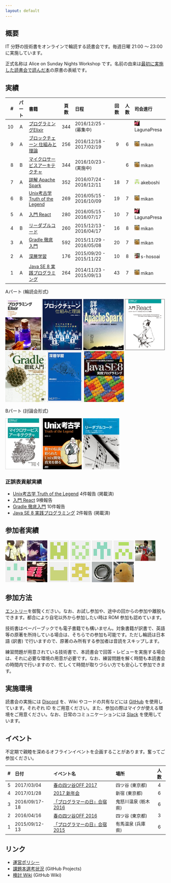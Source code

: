 ```yaml
---
layout: default
---
```


## 概要

IT 分野の技術書をオンラインで輪読する読書会です。毎週日曜 21:00 〜 23:00 に実施しています。

正式名称は Alice on Sunday Nights Workshop です。名前の由来は[最初に実施した読書会で読んだ本](/workshop/1-java8)の原書の表紙です。

## 実績

| #  | パート | 書籍                                            |頁数 | 日程                    |回数|人数| 司会進行 |
|---:|:----:|:----------------------------------------------|:---:|:------------------------|:--:|:--:|:---------|
| 10 | A | [プログラミングElixir](/workshop/10-elixir) | 344 | 2016/12/25 - (募集中)   |    |    | ![](/images/users/LagunaPresa_16.png) LagunaPresa |
| 9  | A | [ブロックチェーン 仕組みと理論](/workshop/9-blockchain) | 256 | 2016/12/18 - 2017/02/19 |  9 |  6 | ![](/images/users/mikan_16.png) mikan |
| 8  | B | [マイクロサービスアーキテクチャ](/workshop/8-microservices) | 344 | 2016/10/23 - (実施中)   |    |  6 | ![](/images/users/mikan_16.png) mikan |
| 7  | A | [詳解 Apache Spark](/workshop/7-spark)             | 352 | 2016/07/24 - 2016/12/11 | 18 |  7 | ![](/images/users/akeboshi_16.png) akeboshi |
| 6  | B | [Unix考古学 Truth of the Legend](/workshop/6-unix) | 269 | 2016/05/15 - 2016/10/09 | 19 |  7 | ![](/images/users/mikan_16.png) mikan |
| 5  | A | [入門 React](/workshop/5-react)                    | 280 | 2016/05/15 - 2016/07/17 | 10 |  7 | ![](/images/users/LagunaPresa_16.png) LagunaPresa |
| 4  | B | [リーダブルコード](/workshop/4-readablecode)            | 260 | 2015/12/13 - 2016/04/17 | 16 |  8 | ![](/images/users/mikan_16.png) mikan |
| 3  | A | [Gradle 徹底入門](/workshop/3-gradle)              | 592 | 2015/11/29 - 2016/05/08 | 20 |  7 | ![](/images/users/mikan_16.png) mikan |
| 2  | A | [深層学習](/workshop/2-deeplearning)               | 176 | 2015/09/20 - 2015/11/22 | 10 |  8 | ![](/images/users/s-hosoai_16.png) s-hosoai |
| 1  | A | [Java SE 8 実践プログラミング](/workshop/1-java8)      | 264 | 2014/11/23 - 2015/09/13 | 43 |  7 | ![](/images/users/mikan_16.png) mikan |

Aパート (輪読会形式)

[![プログラミングElixir](/images/cover-elixir.jpg)](/workshop/10-elixir)
[![](/images/cover-blockchain.png "ブロックチェーン 仕組みと理論")](/workshop/9-blockchain)
[![](/images/cover-spark.jpg "詳解 Apache Spark")](/workshop/7-spark)
[![](/images/cover-react.png "入門 React")](/workshop/5-react)
[![](/images/cover-gradle.jpg "Gradle 徹底入門")](/workshop/3-gradle)
[![](/images/cover-deeplearning.jpg "深層学習")](/workshop/2-deeplearning)
[![](/images/cover-java8.jpg "Java SE 8 実践プログラミング")](/workshop/1-java8)

Bパート (討論会形式)

[![](/images/cover-microservices.jpg "マイクロサービスアーキテクチャ")](/workshop/8-microservices)
[![](/images/cover-unix.jpg "Unix考古学")](/workshop/6-unix)
[![](/images/cover-readablecode.jpg "リーダブルコード")](/workshop/4-readablecode)


### 正誤表貢献実績

* [Unix考古学 Truth of the Legend](/workshop/6-unix) 4件報告 (掲載済)
* [入門 React](/workshop/5-react) 9検報告
* [Gradle 徹底入門](/workshop/3-gradle) 10件報告
* [Java SE 8 実践プログラミング](/workshop/1-java8) 2件報告 (掲載済)

## 参加者実績

[![](/images/users/seikichi_64.png "seikichi")](https://github.com/seikichi)
[![](/images/users/budougumi0617_64.png "budougumi0617")](https://github.com/budougumi0617)
[![](/images/users/kzt-ysmr_64.png "kzt-ysmr")](https://github.com/kzt-ysmr)
[![](/images/users/amatubu2525_64.png "amatubu2525")](https://github.com/amatubu2525)
[![](/images/users/marishi_64.png "marishi")](https://github.com/marishi)
[![](/images/users/akeboshi_64.png "akeboshi")](https://github.com/akeboshi)
[![](/images/users/s-hosoai_64.png "s-hosoai")](https://github.com/s-hosoai)
[![](/images/users/intptr-t_64.png "intptr-t")](https://github.com/intptr-t)
[![](/images/users/LagunaPresa_64.png "LagunaPresa")](https://github.com/LagunaPresa)
[![](/images/users/namichan0801_64.png "namichan0801")](https://github.com/namichan0801)
[![](/images/users/YuichiroSato_64.png "YuichiroSato")](https://github.com/YuichiroSato)
[![](/images/users/MrBearing_64.png "MrBearing")](https://github.com/MrBearing)
[![](/images/users/mikan_64.png "mikan")](https://github.com/mikan)

## 参加方法

[エントリー](/3-entry)を御覧ください。なお、お試し参加や、途中の回からの参加や離脱もできます。都合により自宅以外から参加したい時は ROM 参加も認めています。

技術書はペーパーブックでも電子書籍でも構いません。対象書籍が訳書で、英語等の原著を所持している場合は、そちらでの参加も可能です。ただし輪読は日本語 (訳書) で行いますので、原著のみ所有する参加者は音読をスキップします。

練習問題が用意されている技術書で、本読書会で回答・レビューを実施する場合は、それに必要な環境の用意が必要です。なお、練習問題を解く時間も本読書会の時間内で行いますので、忙しくて時間が取りづらい方でも安心して参加できます。

## 実施環境

読書会の実施には [Discord](https://discordapp.com/) を、Wiki やコードの共有などには [GitHub](https://github.com) を使用しています。それぞれ ID をご用意ください。また、参加の際はマイクが使える環境をご用意ください。なお、日常のコミュニケーションには [Slack](https://aosn.slack.com) を使用しています。

## イベント

不定期で親睦を深めるオフラインイベントを企画することがあります。奮ってご参加ください。

| # | 日付          | イベント名                                        | 場所               |人数|
|--:|:--------------|:-------------------------------------------------|:------------------|:--:|
| 5 | 2017/03/04    | [春の四ツ谷OFF 2017](/event/5-0304off)           | 四ツ谷 (東京都)     |  4 |
| 4 | 2017/01/28    | [2017 新年会](/event/4-0128newyear)              | 新宿 (東京都)       |  6 |
| 3 | 2016/09/17-18 | [「プログラマーの日」合宿 2016](/event/3-0917camp) | 鬼怒川温泉 (栃木県) |  6 |
| 2 | 2016/04/16    | [春の四ツ谷OFF 2016](/event/2-0416off)            | 四ツ谷 (東京都)    |  3 |
| 1 | 2015/09/12-13 | [「プログラマーの日」合宿 2015](/event/1-0913camp) | 有馬温泉 (兵庫県)   |  6 |

## リンク

* [運営ポリシー](/policy)
* [課題本選考状況](https://github.com/aosn/aosn.github.io/projects/1) (GitHub Projects)
* [検討 Wiki](https://github.com/aosn/aosn.github.io/wiki) (GitHub Wiki)
